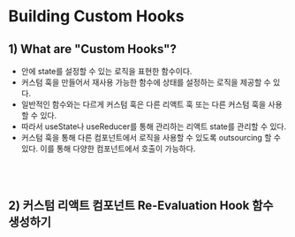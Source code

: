 # Building Custom Hooks

## 1) What are "Custom Hooks"?

- 안에 state를 설정할 수 있는 로직을 표현한 함수이다.
- 커스텀 훅을 만들어서 재사용 가능한 함수에 상태를 설정하는 로직을 제공할 수 있다.
- 일반적인 함수와는 다르게 커스텀 훅은 다른 리액트 훅 또는 다른 커스텀 훅을 사용할 수 있다.
- 따라서 useState나 useReducer를 통해 관리하는 리액트 state를 관리할 수 있다. 
- 커스텀 훅을 통해 다른 컴포넌트에서 로직을 사용할 수 있도록 outsourcing 할 수 있다. 이를 통해 다양한 컴포넌트에서 호출이 가능하다.

<br><br>

## 2) 커스텀 리액트 컴포넌트 Re-Evaluation Hook 함수 생성하기
